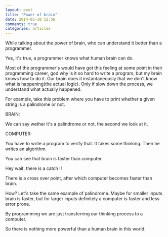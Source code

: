 ```yaml
---
layout: post
title: "Power of brain"
date: 2014-05-10 12:56
comments: true
categories: articles
---
```


While talking about the power of brain, who can understand it better than
a programmer.

Yes, it's true, a programmer knows what human brain can do.

Most of the programmer's would have got this feeling at some point in their programming
career, god why is it so hard to write a program, but my brain knows how to do it. Our
brain does it instantaneously that we don't know what is happening(the actual logic).
Only if slow down the process, we understand what actually happened.
  

For example, take this problem where you have to print whether a 
given string is a palindrome or not.

BRAIN:

We can say wether it's a palindrome or not, the second we look at it.

COMPUTER:

You have to write a program to verify that. It takes some thinking. 
Then he writes an algorithm.

You can see that brain is faster than computer.

Hey wait, there is a catch !!

There is a cross over point, after which computer becomes faster than brain.

How? Let's take the same example of palindrome. Maybe for smaller inputs brain
is faster, but for larger inputs definitely a computer is faster and
less error prone.

By programming we are just transferring our thinking process to a computer.

So there is nothing more powerful than a human brain in this world.